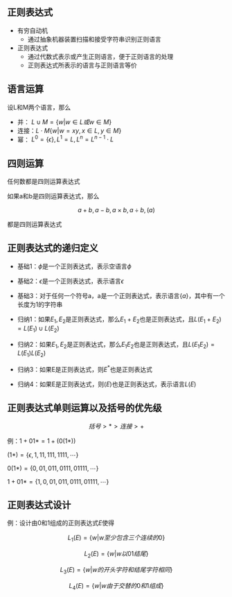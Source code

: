 ## 正则表达式

- 有穷自动机
    - 通过抽象机器装置扫描和接受字符串识别正则语言
- 正则表达式
    - 通过代数式表示或产生正则语言，便于正则语言的处理
    - 正则表达式所表示的语言与正则语言等价

## 语言运算

设L和M两个语言，那么

- 并： $L\cup M=\{w|w\in L 或w\in M\}$
- 连接：$L\cdot M\{w|w=xy,x\in L,    y\in M\}$
- 幂： $L^0=\{\epsilon\},L^1=L,L^n=L^{n-1}\cdot L$

## 四则运算

任何数都是四则运算表达式

如果a和b是四则运算表达式，那么

$$a+b,a-b,a\times b,a\div b,(a)$$

都是四则运算表达式

## 正则表达式的递归定义

- 基础1：$\phi$是一个正则表达式，表示空语言$\phi$
- 基础2：$\epsilon$是一个正则表达式，表示语言$\epsilon$
- 基础3：对于任何一个符号a，a是一个正则表达式，表示语言$\{a\}$，其中有一个长度为1的字符串

- 归纳1：如果$E_1,E_2$是正则表达式，那么$E_1+E_2$也是正则表达式，且$L(E_1+E_2)=L(E_1)\cup L(E_2)$
- 归纳2：如果$E_1,E_2$是正则表达式，那么$E_1E_2$也是正则表达式，且$L(E_1E_2)=L(E_1)L(E_2)$
- 归纳3：如果E是正则表达式，则$E^*$也是正则表达式
- 归纳4：如果E是正则表达式，则$(E)$也是正则表达式，表示语言$L(E)$


## 正则表达式单则运算以及括号的优先级

$$括号>*>连接>+$$

例：$1+01*=1+(0(1*))$

$(1*)=\{\epsilon,1,11,111,1111,\dotsb\}$

$0(1*)=\{0,01,011,0111,01111,\dotsb\}$

$1+01*=\{1,0,01,011,0111,01111,\dotsb\}$

## 正则表达式设计

例：设计由0和1组成的正则表达式$E$使得

$$L_1(E)=\{w|w至少包含三个连续的0\}$$

$$L_2(E)=\{w|w以01结尾\}$$

$$L_3(E)=\{w|w的开头字符和结尾字符相同\}$$

$$L_4(E)=\{w|w由于交替的0和1组成\}$$

